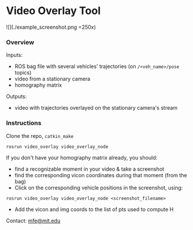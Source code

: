 
# Video Overlay Tool

![](./example_screenshot.png =250x)

### Overview
Inputs:
- ROS bag file with several vehicles' trajectories (on `/<veh_name>/pose` topics)
- video from a stationary camera
- homography matrix

Outputs:
- video with trajectories overlayed on the stationary camera's stream

### Instructions
Clone the repo, `catkin_make`

```
rosrun video_overlay video_overlay_node
```

If you don't have your homography matrix already, you should:
- find a recognizable moment in your video & take a screenshot
- find the corresponding vicon coordinates during that moment (from the bag)
- Click on the corresponding vehicle positions in the screenshot, using:
```
rosrun video_overlay video_overlay_node <screenshot_filename>
```
- Add the vicon and img coords to the list of pts used to compute H

Contact: mfe@mit.edu